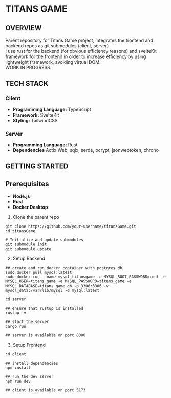 # TITANS GAME

## OVERVIEW
Parent repository for Titans Game project, integrates the frontend and backend repos as git submodules (client, server) <br />
I use rust for the backend (for obvious efficiency reasons) and svelteKit framework for the frontend in order to increase efficiency by using lightweight framework, avoiding virtual DOM. <br />
WORK IN PROGRESS.

## TECH STACK
### Client
- **Programming Language:** TypeScript
- **Framework:** SvelteKit
- **Styling:** TailwindCSS

### Server
- **Programming Language:** Rust
- **Dependencies** Actix Web, sqlx, serde, bcrypt, jsonwebtoken, chrono

## GETTING STARTED
## Prerequisites
- **Node.js**
- **Rust**
- **Docker Desktop**

1. Clone the parent repo
```
git clone https://github.com/your-username/titansGame.git
cd titansGame

# Initialize and update submodules
git submodule init
git submodule update

```

2. Setup Backend
```
## create and run docker container with postgres db
sudo docker pull mysql:latest
sudo docker run --name mysql_titansgame -e MYSQL_ROOT_PASSWORD=root -e MYSQL_USER=titans_game -e MYSQL_PASSWORD=titans_game -e MYSQL_DATABASE=titans_game_db -p 3306:3306 -v mysql_data:/var/lib/mysql -d mysql:latest

cd server

## ensure that rustup is installed
rustup -v

## start the server
cargo run

## server is available on port 8080
```

3. Setup Frontend
```
cd client

## install dependencies
npm install

## run the dev server
npm run dev

## client is available on port 5173
```



